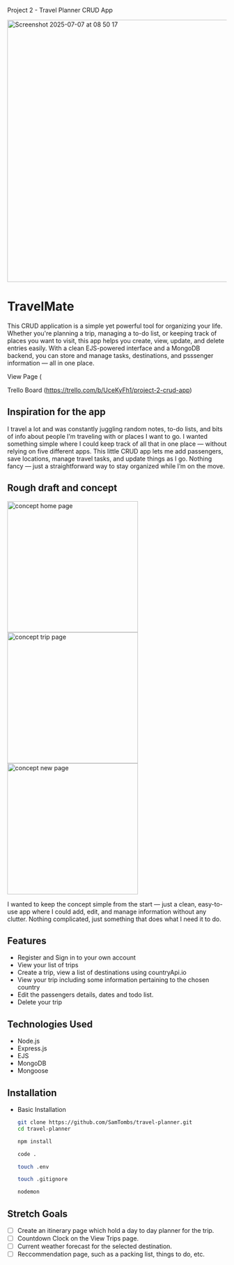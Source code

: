 Project 2 - Travel Planner CRUD App

<img width="600" alt="Screenshot 2025-07-07 at 08 50 17" src="https://github.com/user-attachments/assets/19bcedf8-6d3a-406b-8763-576788f74e0f" />

# TravelMate

This CRUD application is a simple yet powerful tool for organizing your life. Whether you're planning a trip, managing a to-do list, or keeping track of places you want to visit, this app helps you create, view, update, and delete entries easily. With a clean EJS-powered interface and a MongoDB backend, you can store and manage tasks, destinations, and psssenger information — all in one place.

View Page (

Trello Board (https://trello.com/b/UceKyFh1/project-2-crud-app)
## Inspiration for the app

I travel a lot and was constantly juggling random notes, to-do lists, and bits of info about people I’m traveling with or places I want to go. I wanted something simple where I could keep track of all that in one place — without relying on five different apps. This little CRUD app lets me add passengers, save locations, manage travel tasks, and update things as I go. Nothing fancy — just a straightforward way to stay organized while I’m on the move.

## Rough draft and concept

<img width="300" alt="concept home page" src="https://github.com/user-attachments/assets/ab90b2bd-0c59-4959-bdd1-7416d25247da"/> <img width="300" alt="concept trip page" src="https://github.com/user-attachments/assets/0ed8c688-60d4-40f0-bc8e-4ea3118c2280" /> <img width="300" alt="concept new page" src="https://github.com/user-attachments/assets/03720e42-df2b-455d-a33f-6da8614d9d1b"/>

I wanted to keep the concept simple from the start — just a clean, easy-to-use app where I could add, edit, and manage information without any clutter. Nothing complicated, just something that does what I need it to do.

## Features

- Register and Sign in to your own account
- View your list of trips
- Create a trip, view a list of destinations using countryApi.io
- View your trip including some information pertaining to the chosen country
- Edit the passengers details, dates and todo list.
- Delete your trip

## Technologies Used

- Node.js
- Express.js
- EJS
- MongoDB
- Mongoose

## Installation

- Basic Installation
   ```zsh
   git clone https://github.com/SamTombs/travel-planner.git
   cd travel-planner
   ```
   ```zsh
   npm install
   ```

   ```zsh
   code .
   ```

   ```zsh
   touch .env
   ```

   ```zsh
   touch .gitignore
   ```
   
   ```zsh
   nodemon
   ```

## Stretch Goals

- [ ] Create an itinerary page which hold a day to day planner for the trip.
- [ ] Countdown Clock on the View Trips page.
- [ ] Current weather forecast for the selected destination.
- [ ] Reccommendation page, such as a packing list, things to do, etc.
